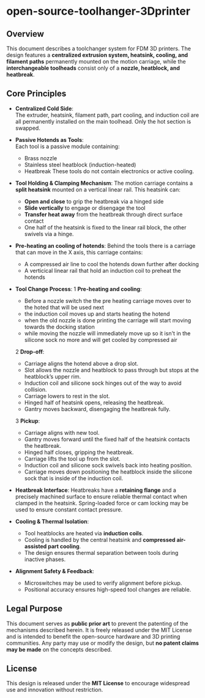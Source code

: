 # open-source-toolhanger-3Dprinter
## Overview

This document describes a toolchanger system for FDM 3D printers. The design features a **centralized extrusion system, heatsink, cooling, and filament paths** permanently mounted on the motion carriage, while the **interchangeable toolheads** consist only of a **nozzle, heatblock, and heatbreak**.

## Core Principles

- **Centralized Cold Side**:  
  The extruder, heatsink, filament path, part cooling, and induction coil are all permanently installed on the main toolhead. Only the hot section is swapped.

- **Passive Hotends as Tools**:  
  Each tool is a passive module containing:
  - Brass nozzle
  - Stainless steel heatblock (induction-heated)
  - Heatbreak
  These tools do not contain electronics or active cooling.

- **Tool Holding & Clamping Mechanism**:
  The motion carriage contains a **split heatsink** mounted on a vertical linear rail. This heatsink can:
  - **Open and close** to grip the heatbreak via a hinged side
  - **Slide vertically** to engage or disengage the tool
  - **Transfer heat away** from the heatbreak through direct surface contact
  - One half of the heatsink is fixed to the linear rail block, the other swivels via a hinge.

- **Pre-heating an cooling of hotends**:
  Behind the tools there is a carriage that can move in the X axis, this carriage contains:
  - A compressed air line to cool the hotends down further after docking
  - A verticical linear rail that hold an induction coil to preheat the hotends

- **Tool Change Process**:
  1 **Pre-heating and cooling**:
     - Before a nozzle switch the the pre heating carriage moves over to the hoted that will be used next
     - the induction coil moves up and starts heating the hotend
     - when the old nozzle is done printing the carriage will start moving towards the docking station
     - while moving the nozzle will immediately move up so it isn't in the silicone sock no more and will get cooled by compressed air
       
  2 **Drop-off**:
     - Carriage aligns the hotend above a drop slot.
     - Slot allows the nozzle and heatblock to pass through but stops at the heatblock’s upper rim.
     - Induction coil and silicone sock hinges out of the way to avoid collision.
     - Carriage lowers to rest in the slot.
     - Hinged half of heatsink opens, releasing the heatbreak.
     - Gantry moves backward, disengaging the heatbreak fully.
  
  3 **Pickup**:
     - Carriage aligns with new tool.
     - Gantry moves forward until the fixed half of the heatsink contacts the heatbreak.
     - Hinged half closes, gripping the heatbreak.
     - Carriage lifts the tool up from the slot.
     - Induction coil and silicone sock swivels back into heating position.
     - Carriage moves down positioning the heatblock inside the silicone sock that is inside of the induction coil.

- **Heatbreak Interface**:
  Heatbreaks have a **retaining flange** and a precisely machined surface to ensure reliable thermal contact when clamped in the heatsink. Spring-loaded force or     cam locking may be used to ensure constant contact pressure.

- **Cooling & Thermal Isolation**:
  - Tool heatblocks are heated via **induction coils**.
  - Cooling is handled by the central heatsink and **compressed air-assisted part cooling**.
  - The design ensures thermal separation between tools during inactive phases.

- **Alignment Safety & Feedback**:
  - Microswitches may be used to verify alignment before pickup.
  - Positional accuracy ensures high-speed tool changes are reliable.


## Legal Purpose

This document serves as **public prior art** to prevent the patenting of the mechanisms described herein. It is freely released under the MIT License and is intended to benefit the open-source hardware and 3D printing communities. Any party may use or modify the design, but **no patent claims may be made** on the concepts described.

## License

This design is released under the **MIT License** to encourage widespread use and innovation without restriction.
